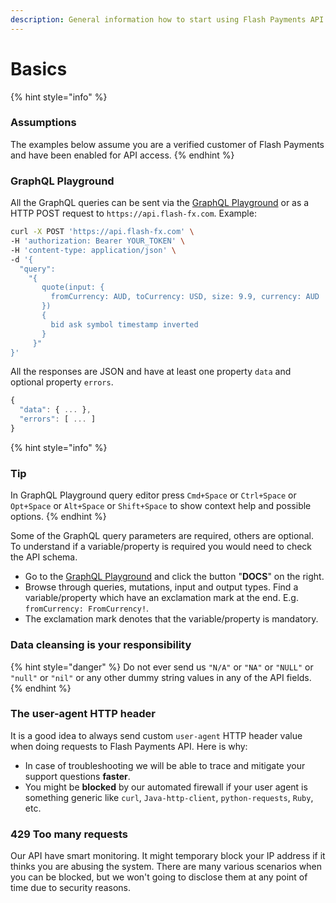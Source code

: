 ```yaml
---
description: General information how to start using Flash Payments API
---
```


# Basics

{% hint style="info" %}
### Assumptions

The examples below assume you are a verified customer of Flash Payments and have been enabled for API access.
{% endhint %}

### GraphQL Playground

All the GraphQL queries can be sent via the [GraphQL Playground](https://api.flash-fx.com/) or as a HTTP POST request to `https://api.flash-fx.com`. Example:

```bash
curl -X POST 'https://api.flash-fx.com' \
-H 'authorization: Bearer YOUR_TOKEN' \
-H 'content-type: application/json' \
-d '{
  "query":
    "{
       quote(input: {
         fromCurrency: AUD, toCurrency: USD, size: 9.9, currency: AUD
       })
       {
         bid ask symbol timestamp inverted
       }
     }"
}'
```

All the responses are JSON and have at least one property `data` and optional property `errors`.

```javascript
{
  "data": { ... },
  "errors": [ ... ]
}
```

{% hint style="info" %}
### Tip

In GraphQL Playground query editor press `Cmd+Space` or `Ctrl+Space` or `Opt+Space` or `Alt+Space` or `Shift+Space` to show context help and possible options.
{% endhint %}

Some of the GraphQL query parameters are required, others are optional. To understand if a variable/property is required you would need to check the API schema.

* Go to the [GraphQL Playground](https://api.flash-fx.com/) and click the button "**DOCS**" on the right.
* Browse through queries, mutations, input and output types. Find a variable/property which have an exclamation mark at the end. E.g. `fromCurrency: FromCurrency!`.
* The exclamation mark denotes that the variable/property is mandatory.

### Data cleansing is your responsibility

{% hint style="danger" %}
Do not ever send us `"N/A"` or `"NA"` or `"NULL"` or `"null"` or `"nil"` or any other dummy string values in any of the API fields.
{% endhint %}

### The user-agent HTTP header

It is a good idea to always send custom `user-agent` HTTP header value when doing requests to Flash Payments API. Here is why:

* In case of troubleshooting we will be able to trace and mitigate your support questions **faster**.
* You might be **blocked** by our automated firewall if your user agent is something generic like `curl`, `Java-http-client`, `python-requests`, `Ruby`, etc.

### 429 Too many requests

Our API have smart monitoring. It might temporary block your IP address if it thinks you are abusing the system. There are many various scenarios when you can be blocked, but we won't going to disclose them at any point of time due to security reasons.
